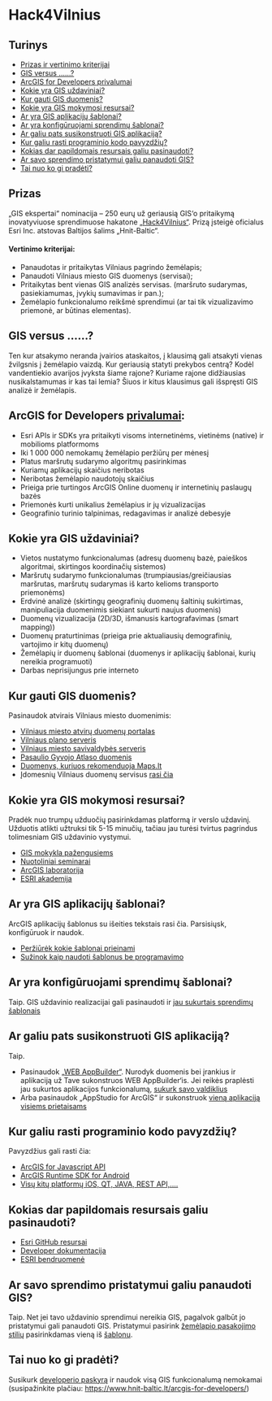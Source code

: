 # Hack4Vilnius

## Turinys

- [Prizas ir vertinimo kriterijai](#prizas)
- [GIS versus ......?](#gis-versus-)
- [ArcGIS for Developers privalumai](#arcgis-for-developers-privalumai)
- [Kokie yra GIS uždaviniai?](#kokie-yra-gis-uždaviniai)
- [Kur gauti GIS duomenis?](#kur-gauti-gis-duomenis)
- [Kokie yra GIS mokymosi resursai?](#kokie-yra-gis-mokymosi-resursai)
- [Ar yra GIS aplikacijų šablonai?](#ar-yra-gis-aplikacijų-šablonai)
- [Ar yra konfigūruojami sprendimų šablonai?](#ar-yra-konfigūruojami-sprendimų-šablonai)
- [Ar galiu pats susikonstruoti GIS aplikaciją?](#ar-galiu-pats-susikonstruoti-gis-aplikaciją)
- [Kur galiu rasti programinio kodo pavyzdžių?](#kur-galiu-rasti-programinio-kodo-pavyzdžių)
- [Kokias dar papildomais resursais galiu pasinaudoti?](#kokias-dar-papildomais-resursais-galiu-pasinaudoti)
- [Ar savo sprendimo pristatymui galiu panaudoti GIS?](#ar-savo-sprendimo-pristatymui-galiu-panaudoti-gis)
- [Tai nuo ko gi pradėti?](#tai-nuo-ko-gi-pradėti)

## Prizas

„GIS ekspertai“ nominacija – 250 eurų už geriausią GIS‘o pritaikymą inovatyviuose sprendimuose hakatone [„Hack4Vilnius“](http://www.hack4vilnius.lt). Prizą įsteigė oficialus Esri Inc. atstovas Baltijos šalims „Hnit-Baltic“.

#### Vertinimo kriterijai: 
*	Panaudotas ir pritaikytas Vilniaus pagrindo žemėlapis; 
*	Panaudoti Vilniaus miesto GIS duomenys (servisai);
*	Pritaikytas bent vienas GIS analizės servisas. (maršruto sudarymas, pasiekiamumas, įvykių sumavimas ir pan.);
*	Žemėlapio funkcionalumo reikšmė sprendimui (ar tai tik vizualizavimo priemonė, ar būtinas elementas).

## GIS versus ......?
Ten kur atsakymo neranda įvairios ataskaitos, į klausimą gali atsakyti vienas žvilgsnis į žemėlapio vaizdą. Kur geriausią statyti prekybos centrą? Kodėl vandentiekio avarijos įvyksta šiame rajone? Kuriame rajone didžiausias nusikalstamumas ir kas tai lemia? Šiuos ir kitus klausimus gali išspręsti GIS analizė ir žemėlapis.

## ArcGIS for Developers [privalumai](https://bit.ly/2noiFHZ):
*	Esri APIs ir SDKs yra pritaikyti visoms internetinėms, vietinėms (native) ir mobilioms platformoms
*	Iki 1 000 000 nemokamų žemėlapio peržiūrų per mėnesį 
*	Platus maršrutų sudarymo algoritmų pasirinkimas
*	Kuriamų aplikacijų skaičius neribotas
*	Neribotas žemėlapio naudotojų skaičius
*	Prieiga prie turtingos ArcGIS Online duomenų ir internetinių paslaugų bazės
*	Priemonės kurti unikalius žemėlapius ir jų vizualizacijas
*	Geografinio turinio talpinimas, redagavimas ir analizė debesyje
 
## Kokie yra GIS uždaviniai?
*	Vietos nustatymo funkcionalumas (adresų duomenų bazė, paieškos algoritmai, skirtingos koordinačių sistemos)
*	Maršrutų sudarymo funkcionalumas (trumpiausias/greičiausias maršrutas, maršrutų sudarymas iš karto kelioms transporto priemonėms)
*	Erdvinė analizė (skirtingų geografinių duomenų šaltinių sukirtimas, manipuliacija duomenimis siekiant sukurti naujus duomenis)
*	Duomenų vizualizacija (2D/3D, išmanusis kartografavimas (smart mapping))
*	Duomenų praturtinimas (prieiga prie aktualiausių demografinių, vartojimo ir kitų duomenų)
*	Žemėlapių ir duomenų šablonai (duomenys ir aplikacijų šablonai, kurių nereikia programuoti) 
*	Darbas neprisijungus prie interneto

## Kur gauti GIS duomenis?
Pasinaudok atvirais Vilniaus miesto duomenimis:
*	[Vilniaus miesto atvirų duomenų portalas](https://data-vplanas.opendata.arcgis.com)
*	[Vilniaus plano serveris](https://zemelapiai.vplanas.lt/arcgis/rest/services) 
*	[Vilniaus miesto savivaldybės serveris](https://atviras.vplanas.lt/arcgis/rest/services)
*	[Pasaulio Gyvojo Atlaso duomenis](https://livingatlas.arcgis.com/en/browse/#d=1)
*	[Duomenys, kuriuos rekomenduoja Maps.lt](http://mapslt.maps.arcgis.com/home/index.html) 
*	Įdomesnių Vilniaus duomenų servisus [rasi čia](http://github.com/HNIT-Baltic/Hack4Vilnius/tree/master/%C4%AEdomesni%20servisai)

## Kokie yra GIS mokymosi resursai?
Pradėk nuo trumpų užduočių pasirinkdamas platformą ir verslo uždavinį. Užduotis atlikti užtruksi tik 5-15 minučių, tačiau jau turėsi tvirtus pagrindus tolimesniam GIS uždavinio vystymui.
*	[GIS mokykla pažengusiems](http://www.gismokykla.lt/arcgis-online-pazengusiems/) 
*	[Nuotoliniai seminarai](https://www.hnit-baltic.lt/nuotoliniai-seminarai/)
*	[ArcGIS laboratorija](https://developers.arcgis.com/labs/)
*	[ESRI akademija](https://www.esri.com/training/)

## Ar yra GIS aplikacijų šablonai?
ArcGIS aplikacijų šablonus su išeities tekstais rasi čia. Parsisiųsk, konfigūruok ir naudok. 
*	[Peržiūrėk kokie šablonai prieinami](https://www.arcgis.com/home/group.html?id=2f0ec8cb03574128bd673cefab106f39&start=1&view=list&focus=applications-web#content)
*	[Sužinok kaip naudoti šablonus be programavimo](https://www.esri.com/arcgis-blog/products/apps/mapping/use-web-appbuilder-to-create-configurable-app-templates/)

## Ar yra konfigūruojami sprendimų šablonai?
Taip. GIS uždavinio realizacijai gali pasinaudoti ir [jau sukurtais sprendimų šablonais](https://solutions.arcgis.com/) 

## Ar galiu pats susikonstruoti GIS aplikaciją?
Taip.
*	Pasinaudok [„WEB AppBuilder“](https://www.esri.com/en-us/arcgis/products/web-appbuilder/overview). Nurodyk duomenis bei įrankius ir aplikaciją už Tave sukonstruos WEB AppBuilder‘is. Jei reikės praplėsti jau sukurtos aplikacijos funkcionalumą, [sukurk savo valdiklius](https://developers.arcgis.com/web-appbuilder/)
*	Arba pasinaudok „AppStudio for ArcGIS“ ir sukonstruok [vieną aplikaciją visiems prietaisams](https://appstudio.arcgis.com/) 

## Kur galiu rasti programinio kodo pavyzdžių?
Pavyzdžius gali rasti čia:
*	[ArcGIS for Javascript API](https://developers.arcgis.com/javascript/latest/sample-code/index.html)
*	[ArcGIS Runtime SDK for Android](https://developers.arcgis.com/android/latest/sample-code/sample-code.htm)
*	[Visų kitų platformų iOS, QT, JAVA, REST API,....](https://developers.arcgis.com/)
 
## Kokias dar papildomais resursais galiu pasinaudoti?
*	[Esri GitHub resursai](https://github.com/esri)
*	[Developer dokumentacija](https://developers.arcgis.com/documentation/)
*	[ESRI bendruomenė](https://community.esri.com/) 

## Ar savo sprendimo pristatymui galiu panaudoti GIS?
Taip. Net jei tavo uždavinio sprendimui nereikia GIS, pagalvok galbūt jo pristatymui gali panaudoti GIS. Pristatymui pasirink [žemėlapio pasakojimo stilių](https://storymaps.arcgis.com/en/) pasirinkdamas vieną iš [šablonu](https://storymaps.arcgis.com/en/app-list/).

## Tai nuo ko gi pradėti?
Susikurk [developerio paskyrą](https://developers.arcgis.com/sign-up) ir naudok visą GIS funkcionalumą nemokamai (susipažinkite plačiau: https://www.hnit-baltic.lt/arcgis-for-developers/) 
